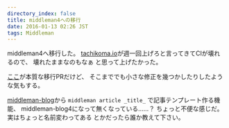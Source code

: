 ```yaml
---
directory_index: false
title: middleman4への移行
date: 2016-01-13 02:26 JST
tags: Middleman
---
```


middleman4へ移行した。
[tachikoma.io](http://tachikoma.io)が週一回上げろと言ってきてCIが壊れるので、
壊れたままなのもなぁ と思って上げたかった。

[ここ](https://github.com/nna774/nna774.net/pull/50)が本質な移行PRだけど、
そこまででも小さな修正を幾つかしたりしたような気もする。

[middleman-blog](https://github.com/middleman/middleman-blog)から
`middleman article _title_` で記事テンプレート作る機能、
middleman-blog4になって無くなっている……？
ちょっと不便な感じだ。
実はちょっと名前変わってある とかだったら誰か教えて下さい。
